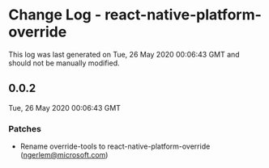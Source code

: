 # Change Log - react-native-platform-override

This log was last generated on Tue, 26 May 2020 00:06:43 GMT and should not be manually modified.

<!-- Start content -->

## 0.0.2

Tue, 26 May 2020 00:06:43 GMT

### Patches

- Rename override-tools to react-native-platform-override (ngerlem@microsoft.com)
